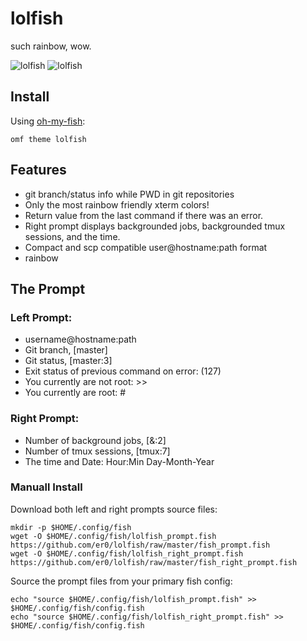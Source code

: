 # lolfish

such rainbow, wow.

![lolfish][screenshot1]
![lolfish][screenshot2]

## Install

Using [oh-my-fish](https://github.com/oh-my-fish/oh-my-fish):

```fish
omf theme lolfish
```


## Features

  * git branch/status info while PWD in git repositories
  * Only the most rainbow friendly xterm colors!
  * Return value from the last command if there was an error.
  * Right prompt displays backgrounded jobs, backgrounded tmux sessions, and the time.
  * Compact and scp compatible user@hostname:path format
  * rainbow


## The Prompt

### Left Prompt:
  * username@hostname:path
  * Git branch, [master]
  * Git status, [master:3]
  * Exit status of previous command on error: (127)
  * You currently are not root: >>
  * You currently are root: #

### Right Prompt:
  * Number of background jobs, [&:2]
  * Number of tmux sessions, [tmux:7]
  * The time and Date: Hour:Min Day-Month-Year


[screenshot1]: http://i.imgur.com/InJELf3.png
[screenshot2]: http://i.imgur.com/v6aI9AB.png


### Manuall Install

Download both left and right prompts source files:

```fish
mkdir -p $HOME/.config/fish
wget -O $HOME/.config/fish/lolfish_prompt.fish https://github.com/er0/lolfish/raw/master/fish_prompt.fish
wget -O $HOME/.config/fish/lolfish_right_prompt.fish https://github.com/er0/lolfish/raw/master/fish_right_prompt.fish
```

Source the prompt files from your primary fish config:

```fish
echo "source $HOME/.config/fish/lolfish_prompt.fish" >> $HOME/.config/fish/config.fish
echo "source $HOME/.config/fish/lolfish_right_prompt.fish" >> $HOME/.config/fish/config.fish
```
